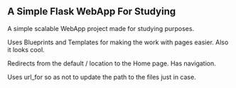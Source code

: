 ## A Simple Flask WebApp For Studying

A simple scalable WebApp project made for studying purposes.

Uses Blueprints and Templates for making the work with pages easier. Also it looks cool.

Redirects from the default / location to the Home page. Has navigation.

Uses url_for so as not to update the path to the files just in case.